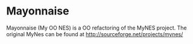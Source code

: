 Mayonnaise
==========

Mayonnaise (My OO NES) is a OO refactoring of the MyNES project.  The original MyNes can be found at http://sourceforge.net/projects/mynes/
